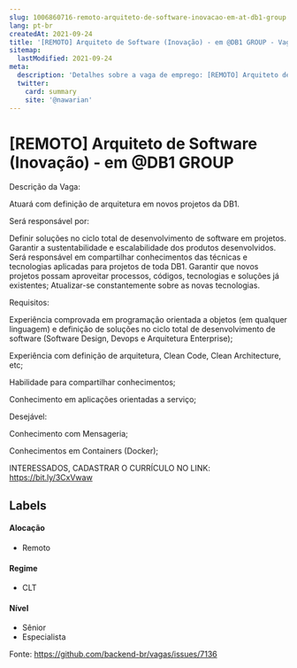 ```yaml
---
slug: 1006860716-remoto-arquiteto-de-software-inovacao-em-at-db1-group
lang: pt-br
createdAt: 2021-09-24
title: '[REMOTO] Arquiteto de Software (Inovação) - em @DB1 GROUP - Vaga de Emprego'
sitemap:
  lastModified: 2021-09-24
meta:
  description: 'Detalhes sobre a vaga de emprego: [REMOTO] Arquiteto de Software (Inovação) - em @DB1 GROUP'
  twitter:
    card: summary
    site: '@nawarian'
---
```


# [REMOTO] Arquiteto de Software (Inovação) - em @DB1 GROUP

Descrição da Vaga:

Atuará com definição de arquitetura em novos projetos da DB1.

Será responsável por:

Definir soluções no ciclo total de desenvolvimento de software em projetos.
Garantir a sustentabilidade e escalabilidade dos produtos desenvolvidos.
Será responsável em compartilhar conhecimentos das técnicas e tecnologias aplicadas para projetos de toda DB1.
Garantir que novos projetos possam aproveitar processos, códigos, tecnologias e soluções já existentes;
Atualizar-se constantemente sobre as novas tecnologias.

Requisitos:

Experiência comprovada em programação orientada a objetos (em qualquer linguagem) e definição de soluções no ciclo total de desenvolvimento de software (Software Design, Devops e Arquitetura Enterprise);

Experiência com definição de arquitetura, Clean Code, Clean Architecture, etc;

Habilidade para compartilhar conhecimentos;

Conhecimento em aplicações orientadas a serviço;

Desejável:

Conhecimento com Mensageria;

Conhecimentos em Containers (Docker);

INTERESSADOS, CADASTRAR O CURRÍCULO NO LINK: https://bit.ly/3CxVwaw


## Labels

#### Alocação
- Remoto

#### Regime
- CLT

#### Nível
- Sênior
- Especialista




Fonte: https://github.com/backend-br/vagas/issues/7136